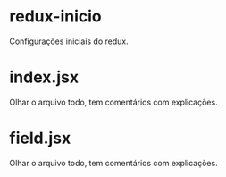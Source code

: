 # redux-inicio
Configurações iniciais do redux.

# index.jsx
Olhar o arquivo todo, tem comentários com explicações.


# field.jsx
Olhar o arquivo todo, tem comentários com explicações.
